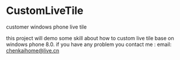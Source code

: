 CustomLiveTile
==============

customer windows phone live tile


this project will demo some skill about how to custom live tile base on windows phone 8.0.
if you have any problem you contact me :
email: chenkaihome@live.cn
